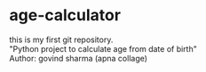 # age-calculator
this is my first git repository.
<br> 
"Python project to calculate age from date of birth"
<br>
Author: govind sharma (apna collage)
